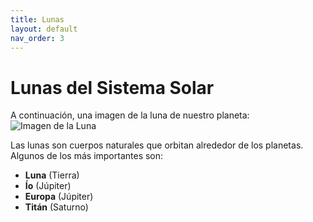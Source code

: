 ```yaml
---
title: Lunas
layout: default
nav_order: 3
---
```


# Lunas del Sistema Solar

A continuación, una imagen de la luna de nuestro planeta:
![Imagen de la Luna](https://upload.wikimedia.org/wikipedia/commons/thumb/d/dd/Full_Moon_Luc_Viatour.jpg/280px-Full_Moon_Luc_Viatour.jpg)

Las lunas son cuerpos naturales que orbitan alrededor de los planetas. Algunos de los más importantes son:

- **Luna** (Tierra)
- **Ío** (Júpiter)
- **Europa** (Júpiter)
- **Titán** (Saturno)
